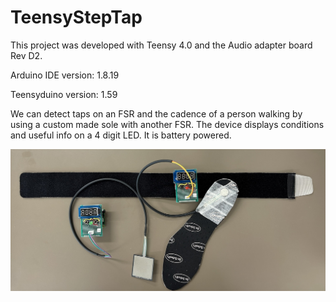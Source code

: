 # TeensyStepTap

This project was developed with Teensy 4.0 and the Audio adapter board Rev D2.

Arduino IDE version: 1.8.19

Teensyduino version: 1.59

We can detect taps on an FSR and the cadence of a person walking by using a custom made sole with another FSR. The device displays conditions and useful info on a 4 digit LED. It is battery powered.

![custom shield](photos/deviceV1.jpg "Custom shield for the Teensy 4.0 and sensors")

